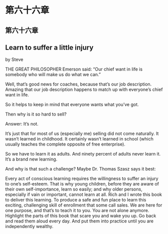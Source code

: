# 第六十六章

## 第六十六章

## Learn to suffer a little injury

by Steve

THE GREAT PHILOSOPHER Emerson said: “Our chief want in life is somebody who will make us do what we can.”

Well, that’s good news for coaches, because that’s our job description. Amazing that our job description happens to match up with everyone’s chief want in life.

So it helps to keep in mind that everyone wants what you’ve got.

Then why is it so hard to sell?

Answer: It’s not.

It’s just that for most of us \(especially me\) selling did not come naturally. It wasn’t learned in childhood. It certainly wasn’t learned in school \(which usually teaches the complete opposite of free enterprise\).

So we have to learn it as adults. And ninety percent of adults never learn it. It’s a brand new learning.

And why is that such a challenge? Maybe Dr. Thomas Szasz says it best:

Every act of conscious learning requires the willingness to suffer an injury to one’s self-esteem. That is why young children, before they are aware of their own self-importance, learn so easily; and why older persons, especially if vain or important, cannot learn at all. Rich and I wrote this book to deliver this learning. To produce a safe and fun place to learn this exciting, challenging skill of enrollment that some call sales. We are here for one purpose, and that’s to teach it to you. You are not alone anymore. Highlight the parts of this book that scare you and wake you up. Go back and read them aloud every day. And put them into practice until you are independently wealthy.


